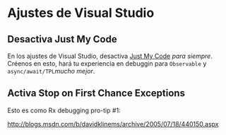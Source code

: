 # Ajustes de Visual Studio

## Desactiva Just My Code
En los ajustes de Visual Studio, desactiva [Just My Code](https://msdn.microsoft.com/en-us/library/dn457346.aspx) _para siempre_. Créenos en esto, hará tu experiencia en debuggin para `Observable` y `async/await/TPL`_mucho mejor_.

## Activa Stop on First Chance Exceptions
Esto es como Rx debugging pro-tip #1:

http://blogs.msdn.com/b/davidklinems/archive/2005/07/18/440150.aspx


